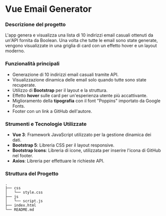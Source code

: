# Vue Email Generator

### Descrizione del progetto

L'app genera e visualizza una lista di 10 indirizzi email casuali ottenuti da un'API fornita da Boolean. Una volta che tutte le email sono state generate, vengono visualizzate in una griglia di card con un effetto hover e un layout moderno.

### Funzionalità principali

- Generazione di 10 indirizzi email casuali tramite API.
- Visualizzazione dinamica delle email solo quando tutte sono state recuperate.
- Utilizzo di **Bootstrap** per il layout e la struttura.
- Effetto **hover** sulle card per un'esperienza utente più accattivante.
- Miglioramento della **tipografia** con il font "Poppins" importato da Google Fonts.
- Footer con un link a GitHub dell'autore.

### Strumenti e Tecnologie Utilizzate

- **Vue 3**: Framework JavaScript utilizzato per la gestione dinamica dei dati.
- **Bootstrap 5**: Libreria CSS per il layout responsive.
- **Bootstrap Icons**: Libreria di icone, utilizzata per inserire l'icona di GitHub nel footer.
- **Axios**: Libreria per effettuare le richieste API.

### Struttura del Progetto

```
.
├── css
│   └── style.css
├── js
│   └── script.js
├── index.html
└── README.md
